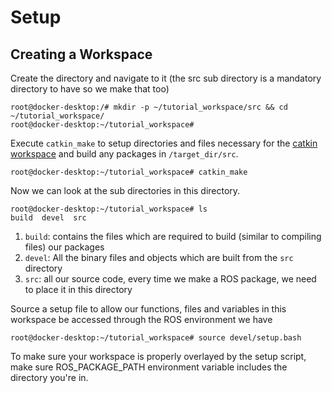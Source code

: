 # Setup
## Creating a Workspace

Create the directory and navigate to it (the src sub directory is a mandatory directory to have so we make that too)
~~~
root@docker-desktop:/# mkdir -p ~/tutorial_workspace/src && cd ~/tutorial_workspace/
root@docker-desktop:~/tutorial_workspace# 
~~~

Execute `catkin_make` to setup directories and files necessary for the [catkin workspace](https://wiki.ros.org/catkin/workspaces) and build any packages in `/target_dir/src`.
~~~
root@docker-desktop:~/tutorial_workspace# catkin_make
~~~

Now we can look at the sub directories in this directory. 
~~~
root@docker-desktop:~/tutorial_workspace# ls
build  devel  src
~~~
1. `build`:  contains the files which are required to build (similar to compiling files) our packages
2. `devel`: All the binary files and objects which are built from the `src` directory
3. `src`: all our source code, every time we make a ROS package, we need to place it in this directory  

Source a setup file to allow our functions, files and variables in this workspace be accessed through the ROS environment we have
~~~
root@docker-desktop:~/tutorial_workspace# source devel/setup.bash
~~~

To make sure your workspace is properly overlayed by the setup script, make sure ROS_PACKAGE_PATH environment variable includes the directory you're in.
~~~

~~~

